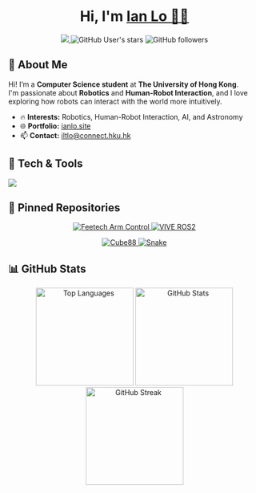 <h1 align="center">
  Hi, I'm <a href="https://ianlo.site/" target="_blank">Ian Lo 👋🏻</a>
</h1>

<p align="center">
  <a href="https://hits.seeyoufarm.com">
    <img src="https://hits.seeyoufarm.com/api/count/incr/badge.svg?url=https%3A%2F%2Fgithub.com%2Filtlo&count_bg=%233AE9BB&title_bg=%23828282&icon=googleanalytics.svg&icon_color=%23E9E9E9&title=Profile+Views&edge_flat=false"/>
  </a>
  <img alt="GitHub User's stars" src="https://img.shields.io/github/stars/iltlo?color=yellow">
  <img alt="GitHub followers" src="https://img.shields.io/github/followers/iltlo?color=blue">
</p>

## 🌟 About Me
Hi! I’m a **Computer Science student** at **The University of Hong Kong**.  
I'm passionate about **Robotics** and **Human-Robot Interaction**, and I love exploring how robots can interact with the world more intuitively.

- 🔥 **Interests:** Robotics, Human-Robot Interaction, AI, and Astronomy  
- 🌐 **Portfolio:** [ianlo.site](https://ianlo.site)  
- 📫 **Contact:** iltlo@connect.hku.hk  

## 🚀 Tech & Tools
<p>
  <img src="https://go-skill-icons.vercel.app/api/icons?i=cpp,c,python,haskell,ros,pytorch,docker,git,linux,vscode,ollama,platformio,lightroomclassic,ps,pr&theme=light" />
</p>

## 📌 Pinned Repositories
<p align="center">
  <a href="https://github.com/iltlo/feetech_arm_control">
    <img src="https://github-readme-stats.vercel.app/api/pin/?username=iltlo&repo=feetech_arm_control&theme=light" alt="Feetech Arm Control"/>
  </a>
  <a href="https://github.com/iltlo/vive_ros2">
    <img src="https://github-readme-stats.vercel.app/api/pin/?username=iltlo&repo=vive_ros2&theme=light" alt="VIVE ROS2"/>
  </a>
</p>

<p align="center">
  <a href="https://github.com/iltlo/Cube88">
    <img src="https://github-readme-stats.vercel.app/api/pin/?username=iltlo&repo=Cube88&theme=light" alt="Cube88"/>
  </a>
  <a href="https://github.com/iltlo/Snake">
    <img src="https://github-readme-stats.vercel.app/api/pin/?username=iltlo&repo=Snake&theme=light" alt="Snake"/>
  </a>
</p>

## 📊 GitHub Stats
<p align="center">
  <img src="https://github-readme-stats.vercel.app/api/top-langs/?username=iltlo&exclude_repo=Quadruped-Doggy,docker_ros2_interbotix&size_weight=0.7&count_weight=0.3&layout=compact&theme=dracula" alt="Top Languages" height="195px"/>
  <img src="https://github-readme-stats.vercel.app/api?username=iltlo&show_icons=true&locale=en&theme=dracula&hide_rank=true" alt="GitHub Stats" height="195px"/>
  <img src="https://streak-stats.demolab.com/?user=iltlo&theme=dracula" alt="GitHub Streak" height="195px"/>
</p>
